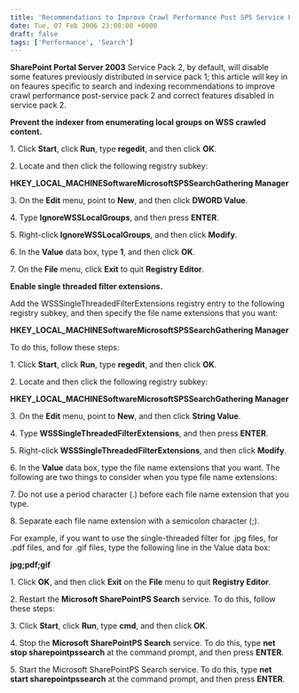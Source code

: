 ```yaml
---
title: 'Recommendations to Improve Crawl Performance Post SPS Service Pack 2'
date: Tue, 07 Feb 2006 23:08:00 +0000
draft: false
tags: ['Performance', 'Search']
---
```


**SharePoint Portal Server 2003** Service Pack 2, by default, will disable some features previously distributed in service pack 1; this article will key in on feaures specific to search and indexing recommendations to improve crawl performance post-service pack 2 and correct features disabled in service pack 2.

**Prevent the indexer from enumerating local groups on WSS crawled content.**

1\. Click **Start**, click **Run**, type **regedit**, and then click **OK**.

2\. Locate and then click the following registry subkey:

**HKEY\_LOCAL\_MACHINESoftwareMicrosoftSPSSearchGathering Manager**

3\. On the **Edit** menu, point to **New**, and then click **DWORD Value**.

4\. Type **IgnoreWSSLocalGroups**, and then press **ENTER**.

5\. Right-click **IgnoreWSSLocalGroups**, and then click **Modify**.

6\. In the **Value** data box, type **1**, and then click **OK**.

7\. On the **File** menu, click **Exit** to quit **Registry Editor**.

**Enable single threaded filter extensions.**

Add the WSSSingleThreadedFilterExtensions registry entry to the following registry subkey, and then specify the file name extensions that you want:

**HKEY\_LOCAL\_MACHINESoftwareMicrosoftSPSSearchGathering Manager**

To do this, follow these steps:

1\. Click **Start**, click **Run**, type **regedit**, and then click **OK**.

2\. Locate and then click the following registry subkey:

**HKEY\_LOCAL\_MACHINESoftwareMicrosoftSPSSearchGathering Manager**

3\. On the **Edit** menu, point to **New**, and then click **String Value**.

4\. Type **WSSSingleThreadedFilterExtensions**, and then press **ENTER**.

5\. Right-click **WSSSingleThreadedFilterExtensions**, and then click **Modify**.

6\. In the **Value** data box, type the file name extensions that you want. The following are two things to consider when you type file name extensions:

7\. Do not use a period character (.) before each file name extension that you type.

8\. Separate each file name extension with a semicolon character (;).

For example, if you want to use the single-threaded filter for .jpg files, for .pdf files, and for .gif files, type the following line in the Value data box:

**jpg;pdf;gif**

1\. Click **OK**, and then click **Exit** on the **File** menu to quit **Registry Editor**.

2\. Restart the **Microsoft SharePointPS Search** service. To do this, follow these steps:

3\. Click **Start**, click **Run**, type **cmd**, and then click **OK**.

4\. Stop the **Microsoft SharePointPS Search** service. To do this, type **net stop sharepointpssearch** at the command prompt, and then press **ENTER**.

5\. Start the Microsoft SharePointPS Search service. To do this, type **net start sharepointpssearch** at the command prompt, and then press **ENTER**.